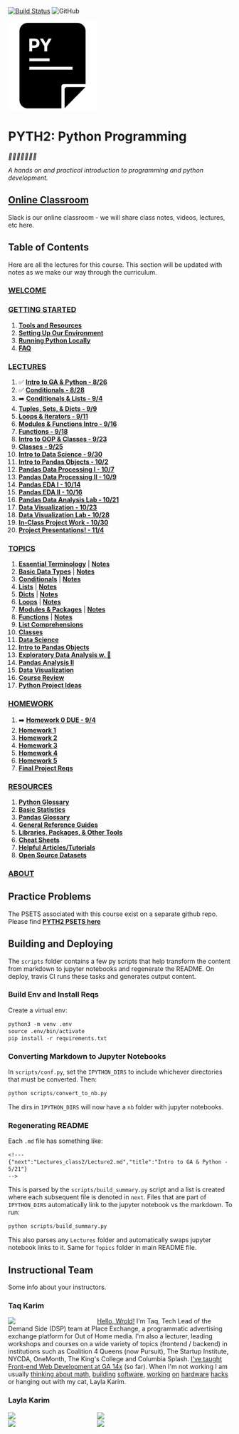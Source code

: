 [![Build Status](https://travis-ci.org/mottaquikarim/PYTH2.svg?branch=master)](https://travis-ci.org/mottaquikarim/PYTH2) ![GitHub](https://img.shields.io/github/license/mottaquikarim/PYTH2.svg)

![icon](assets/pycon.png?raw=true)
# PYTH2: Python Programming

*🎉🎈🎂🍾🎊🍻💃*

*A hands on and practical introduction
 to programming and python development.*

## [Online Classroom](https://pyth826.slack.com)

Slack is our online classroom - we will share class notes, videos, lectures, etc here.

## Table of Contents

Here are all the lectures for this course. This section will be updated with notes as we make our way through the curriculum.


### [WELCOME](src/README.md)
### [GETTING STARTED](src/Intro/README.md)
1. **[Tools and Resources](src/Intro/tools.md)**
2. **[Setting Up Our Environment](src/Intro/environment.md)**
3. **[Running Python Locally](src/Intro/installing_py_locally.md)**
4. **[FAQ](src/Intro/FAQ.md)**
### [LECTURES](src/Lectures_class2/README.md)
1. ✅  **[Intro to GA & Python - 8/26](src/Lectures_class2/Lecture1.md)**
2. ✅  **[Conditionals - 8/28](src/Lectures_class2/Lecture2.md)**
3. ➡️  **[Conditionals & Lists - 9/4](src/Lectures_class2/Lecture3.md)**
4. **[Tuples, Sets, & Dicts - 9/9](src/Lectures_class2/Lecture4.md)**
5. **[Loops & Iterators - 9/11](src/Lectures_class2/Lecture5.md)**
6. **[Modules & Functions Intro - 9/16](src/Lectures_class2/Lecture6.md)**
7. **[Functions - 9/18](src/Lectures_class2/Lecture7.md)**
8. **[Intro to OOP & Classes - 9/23](src/Lectures_class2/Lecture8.md)**
9. **[Classes - 9/25](src/Lectures_class2/Lecture9.md)**
10. **[Intro to Data Science - 9/30](src/Lectures_class2/Lecture10.md)**
11. **[Intro to Pandas Objects - 10/2](src/Lectures_class2/Lecture11.md)**
12. **[Pandas Data Processing I - 10/7](src/Lectures_class2/Lecture12.md)**
13. **[Pandas Data Processing II - 10/9](src/Lectures_class2/Lecture13.md)**
14. **[Pandas EDA I - 10/14](src/Lectures_class2/Lecture14.md)**
15. **[Pandas EDA II - 10/16](src/Lectures_class2/Lecture15.md)**
16. **[Pandas Data Analysis Lab - 10/21](src/Lectures_class2/Lecture16.md)**
17. **[Data Visualization - 10/23](src/Lectures_class2/Lecture17.md)**
18. **[Data Visualization Lab - 10/28](src/Lectures_class2/Lecture18.md)**
19. **[In-Class Project Work - 10/30](src/Lectures_class2/Lecture19.md)**
20. **[Project Presentations! - 11/4](src/Lectures_class2/Lecture20.md)**
### [TOPICS](src/Topics/README.md)
1. **[Essential Terminology](src/Topics/nb/essential_terminology.ipynb)** | **[Notes](src/Topics/Notes/essential_terminology.ipynb)**
2. **[Basic Data Types](src/Topics/nb/basic_data_types.ipynb)** | **[Notes](src/Topics/Notes/basic_data_types.ipynb)**
3. **[Conditionals](src/Topics/nb/conditionals.ipynb)** | **[Notes](src/Topics/Notes/conditionals.ipynb)**
4. **[Lists](src/Topics/nb/lists.ipynb)** | **[Notes](src/Topics/Notes/lists.ipynb)**
5. **[Dicts](src/Topics/nb/dicts.ipynb)** | **[Notes](src/Topics/Notes/dicts.ipynb)**
6. **[Loops](src/Topics/nb/loops.ipynb)** | **[Notes](src/Topics/Notes/loops.ipynb)**
7. **[Modules & Packages](src/Topics/nb/modules.ipynb)** | **[Notes](src/Topics/Notes/modules.ipynb)**
8. **[Functions](src/Topics/nb/functions.ipynb)** | **[Notes](src/Topics/Notes/functions.ipynb)**
9. **[List Comprehensions](src/Topics/nb/list_comprehensions.ipynb)**
10. **[Classes](src/Topics/nb/classes.ipynb)**
11. **[Data Science](src/Topics/nb/data_science.ipynb)**
12. **[Intro to Pandas Objects](src/Topics/nb/intro_pandas.ipynb)**
13. **[Exploratory Data Analysis w. 🐼](src/Topics/nb/preprocessing.ipynb)**
14. **[Pandas Analysis II](src/Topics/nb/eda.ipynb)**
15. **[Data Visualization](src/Topics/nb/data_viz.ipynb)**
16. **[Course Review](src/Topics/nb/course_review.ipynb)**
17. **[Python Project Ideas](src/Topics/nb/project_ideas.ipynb)**
### [HOMEWORK](src/Homework/README.md)
1. ➡️  **[Homework 0 DUE - 9/4](src/Homework/hwk0.md)**
2. **[Homework 1](src/Homework/hwk1.md)**
3. **[Homework 2](src/Homework/hwk2.md)**
4. **[Homework 3](src/Homework/hwk3.md)**
5. **[Homework 4](src/Homework/hwk4.md)**
6. **[Homework 5](src/Homework/hwk5.md)**
7. **[Final Project Reqs](src/Homework/final.md)**
### [RESOURCES](src/Resources/README.md)
1. **[Python Glossary](src/Resources/python_glossary.md)**
2. **[Basic Statistics](src/Resources/basic_stats.md)**
3. **[Pandas Glossary](src/Resources/pandas_glossary.md)**
4. **[General Reference Guides](src/Resources/genref.md)**
5. **[Libraries, Packages, & Other Tools](src/Resources/tools_libs.md)**
6. **[Cheat Sheets](src/Resources/cheat_sheets.md)**
7. **[Helpful Articles/Tutorials](src/Resources/articles.md)**
8. **[Open Source Datasets](src/Resources/datasets.md)**
### [ABOUT](src/About/README.md)
## Practice Problems

The PSETS associated with this course exist on a separate github repo. Please find **[PYTH2 PSETS here](https://github.com/mottaquikarim/pydev-psets)**

## Building and Deploying

The `scripts` folder contains a few py scripts that help transform the content from markdown to jupyter notebooks and regenerate the README. On deploy, travis CI runs these tasks and generates output content.

### Build Env and Install Reqs 

Create a virtual env:

```
python3 -m venv .env
source .env/bin/activate
pip install -r requirements.txt
```

### Converting Markdown to Jupyter Notebooks

In `scripts/conf.py`, set the `IPYTHON_DIRS` to include whichever directories that must be converted. Then:

```python
python scripts/convert_to_nb.py
```

The dirs in `IPYTHON_DIRS` will now have a `nb` folder with jupyter notebooks.

### Regenerating README

Each `.md` file has something like:

```
<!---
{"next":"Lectures_class2/Lecture2.md","title":"Intro to GA & Python - 5/21"}
-->
```

This is parsed by the `scripts/build_summary.py` script and a list is created where each subsequent file is denoted in `next`. Files that are part of `IPYTHON_DIRS` automatically link to the jupyter notebook vs the markdown. To run:

```python
python scripts/build_summary.py
```

This also parses any `Lectures` folder and automatically swaps jupyter notebook links to it. Same for `Topics` folder in main README file.

## Instructional Team

Some info about your instructors.

### Taq Karim

<img src="https://github.com/mottaquikarim/JavascriptBootcamp/blob/master/assets/taq.jpg?raw=true" width="200" align="left"> 

[Hello, Wrold!](https://medium.com/@the_taqquikarim/console-log-hello-wrold-3e3abeb44396) I'm Taq, Tech Lead of the Demand Side (DSP) team at Place Exchange, a programmatic advertising exchange platform for Out of Home media. I'm also a lecturer, leading workshops and courses on a wide variety of topics (frontend / backend) in institutions such as Coalition 4 Queens (now Pursuit), The Startup Institute, NYCDA, OneMonth, The King's College and Columbia Splash. [I've taught Front-end Web Development at GA 14x](https://medium.com/@the_taqquikarim/10-lessons-learned-from-100-weeks-of-teaching-fewd-12c43db14f6b) (so far). When I'm not working I am usually [thinking about math](https://medium.com/math-musings/why-does-25-25-2-2-1-100-25-an-explanation-6c7e7b283d41), [building](https://medium.com/@the_taqquikarim/a-technique-for-saving-content-from-a-data-text-html-uri-10f045a8876d) [software](https://medium.com/@the_taqquikarim/introducing-bonfire-2c0e437895e2), [working](https://photos.app.goo.gl/w1crzgI7DqCgGR373) [on](https://photos.app.goo.gl/EaFkp5SmyO0opkg32) [hardware](https://photos.app.goo.gl/tvxPl2zbIMl7FEnK2) [hacks](https://www.instagram.com/p/8rARZNND_t/?taken-by=taqqui.karim) or hanging out with my cat, Layla Karim.

<!-- ### Julianna Garreffa

<img src="https://github.com/mottaquikarim/PYTH2/blob/master/assets/julianna.jpeg?raw=true" width="150" align="left">

Hi, I'm Julianna! I'm an experienced product manager and budding entrepreneur. I have experience in strategic roadmap planning, launching research-backed product features, orchestrating agile projects, directing technical client onboarding, analyzing data in R, and coding with HTML, CSS and Python. In my free time, I love traveling, volunteering with animals, cooking, and hearing live music. At home though, I'm probably reading or watching movies/TV, snuggled up with my cat, Layla Karim!

<br><br> -->

### Layla Karim

<img src="https://github.com/mottaquikarim/PYTH2/blob/master/assets/layla1.jpg?raw=true" width="200" align="left"> 

<img src="https://github.com/mottaquikarim/PYTH2/blob/master/assets/layla4.jpeg?raw=true" width="200" align="left"> 

<br>

<img src="https://github.com/mottaquikarim/PYTH2/blob/master/assets/layla2.jpg?raw=true" width="200" align="left"> 

<img src="https://github.com/mottaquikarim/PYTH2/blob/master/assets/layla3.jpg?raw=true" width="200" align="left"> 

